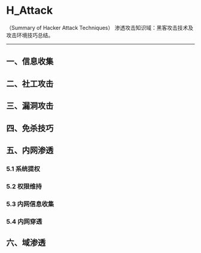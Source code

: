 # H_Attack
  （Summary of Hacker Attack Techniques）
  渗透攻击知识域：黑客攻击技术及攻击环境技巧总结。

---
## 一、信息收集

## 二、社工攻击

## 三、漏洞攻击

## 四、免杀技巧

## 五、内网渗透

### 5.1 系统提权

### 5.2 权限维持

### 5.3 内网信息收集

### 5.4 内网穿透

## 六、域渗透